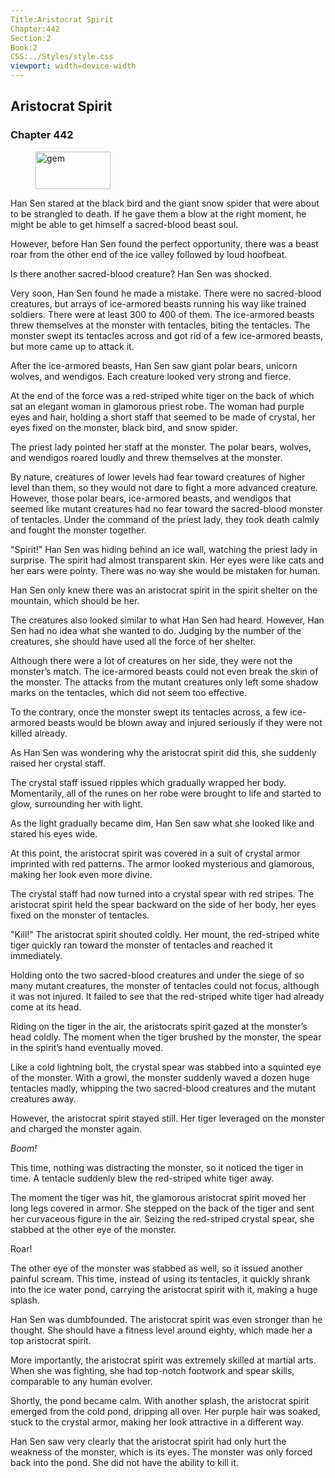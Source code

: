 ```yaml
---
Title:Aristocrat Spirit 
Chapter:442 
Section:2 
Book:2 
CSS:../Styles/style.css 
viewport: width=device-width
---
```

  
## Aristocrat Spirit
### Chapter 442
  
<figure>
	<img src="../Images/gem.gif" alt="gem" id="gem" width="120" height="60" />
</figure>
  

  
Han Sen stared at the black bird and the giant snow spider that were about to be strangled to death. If he gave them a blow at the right moment, he might be able to get himself a sacred-blood beast soul.

However, before Han Sen found the perfect opportunity, there was a beast roar from the other end of the ice valley followed by loud hoofbeat.

Is there another sacred-blood creature? Han Sen was shocked.

Very soon, Han Sen found he made a mistake. There were no sacred-blood creatures, but arrays of ice-armored beasts running his way like trained soldiers. There were at least 300 to 400 of them. The ice-armored beasts threw themselves at the monster with tentacles, biting the tentacles. The monster swept its tentacles across and got rid of a few ice-armored beasts, but more came up to attack it.

After the ice-armored beasts, Han Sen saw giant polar bears, unicorn wolves, and wendigos. Each creature looked very strong and fierce.

At the end of the force was a red-striped white tiger on the back of which sat an elegant woman in glamorous priest robe. The woman had purple eyes and hair, holding a short staff that seemed to be made of crystal, her eyes fixed on the monster, black bird, and snow spider.

The priest lady pointed her staff at the monster. The polar bears, wolves, and wendigos roared loudly and threw themselves at the monster.

By nature, creatures of lower levels had fear toward creatures of higher level than them, so they would not dare to fight a more advanced creature. However, those polar bears, ice-armored beasts, and wendigos that seemed like mutant creatures had no fear toward the sacred-blood monster of tentacles. Under the command of the priest lady, they took death calmly and fought the monster together.

"Spirit!" Han Sen was hiding behind an ice wall, watching the priest lady in surprise. The spirit had almost transparent skin. Her eyes were like cats and her ears were pointy. There was no way she would be mistaken for human.

Han Sen only knew there was an aristocrat spirit in the spirit shelter on the mountain, which should be her.

The creatures also looked similar to what Han Sen had heard. However, Han Sen had no idea what she wanted to do. Judging by the number of the creatures, she should have used all the force of her shelter.

Although there were a lot of creatures on her side, they were not the monster’s match. The ice-armored beasts could not even break the skin of the monster. The attacks from the mutant creatures only left some shadow marks on the tentacles, which did not seem too effective.

To the contrary, once the monster swept its tentacles across, a few ice-armored beasts would be blown away and injured seriously if they were not killed already.

As Han Sen was wondering why the aristocrat spirit did this, she suddenly raised her crystal staff.

The crystal staff issued ripples which gradually wrapped her body. Momentarily, all of the runes on her robe were brought to life and started to glow, surrounding her with light.

As the light gradually became dim, Han Sen saw what she looked like and stared his eyes wide.

At this point, the aristocrat spirit was covered in a suit of crystal armor imprinted with red patterns. The armor looked mysterious and glamorous, making her look even more divine.

The crystal staff had now turned into a crystal spear with red stripes. The aristocrat spirit held the spear backward on the side of her body, her eyes fixed on the monster of tentacles.

"Kill!" The aristocrat spirit shouted coldly. Her mount, the red-striped white tiger quickly ran toward the monster of tentacles and reached it immediately.

Holding onto the two sacred-blood creatures and under the siege of so many mutant creatures, the monster of tentacles could not focus, although it was not injured. It failed to see that the red-striped white tiger had already come at its head.

Riding on the tiger in the air, the aristocrats spirit gazed at the monster’s head coldly. The moment when the tiger brushed by the monster, the spear in the spirit’s hand eventually moved.

Like a cold lightning bolt, the crystal spear was stabbed into a squinted eye of the monster. With a growl, the monster suddenly waved a dozen huge tentacles madly, whipping the two sacred-blood creatures and the mutant creatures away.

However, the aristocrat spirit stayed still. Her tiger leveraged on the monster and charged the monster again.

*Boom!*

This time, nothing was distracting the monster, so it noticed the tiger in time. A tentacle suddenly blew the red-striped white tiger away.

The moment the tiger was hit, the glamorous aristocrat spirit moved her long legs covered in armor. She stepped on the back of the tiger and sent her curvaceous figure in the air. Seizing the red-striped crystal spear, she stabbed at the other eye of the monster.

Roar!

The other eye of the monster was stabbed as well, so it issued another painful scream. This time, instead of using its tentacles, it quickly shrank into the ice water pond, carrying the aristocrat spirit with it, making a huge splash.

Han Sen was dumbfounded. The aristocrat spirit was even stronger than he thought. She should have a fitness level around eighty, which made her a top aristocrat spirit.

More importantly, the aristocrat spirit was extremely skilled at martial arts. When she was fighting, she had top-notch footwork and spear skills, comparable to any human evolver.

Shortly, the pond became calm. With another splash, the aristocrat spirit emerged from the cold pond, dripping all over. Her purple hair was soaked, stuck to the crystal armor, making her look attractive in a different way.

Han Sen saw very clearly that the aristocrat spirit had only hurt the weakness of the monster, which is its eyes. The monster was only forced back into the pond. She did not have the ability to kill it.